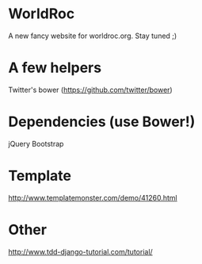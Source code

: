 WorldRoc
======
A new fancy website for worldroc.org. Stay tuned ;)

A few helpers
======
Twitter's bower (https://github.com/twitter/bower)

Dependencies (use Bower!)
======
jQuery
Bootstrap

Template
======
http://www.templatemonster.com/demo/41260.html

Other
======
http://www.tdd-django-tutorial.com/tutorial/
